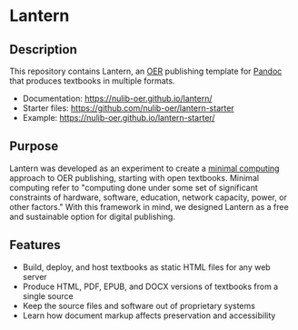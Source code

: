 # Lantern

## Description

This repository contains Lantern, an [OER](https://en.wikipedia.org/wiki/Open_educational_resources) publishing template for [Pandoc](http://pandoc.org/) that produces textbooks in multiple formats. 

- Documentation: https://nulib-oer.github.io/lantern/
- Starter files: https://github.com/nulib-oer/lantern-starter 
- Example: https://nulib-oer.github.io/lantern-starter/

## Purpose

Lantern was developed as an experiment to create a [minimal computing](https://go-dh.github.io/mincomp/about/) approach to OER publishing, starting with open textbooks. Minimal computing refer to "computing done under some set of significant constraints of hardware, software, education, network capacity, power, or other factors." With this framework in mind, we designed Lantern as a free and sustainable option for digital publishing.

## Features

- Build, deploy, and host textbooks as static HTML files for any web server
- Produce HTML, PDF, EPUB, and DOCX versions of textbooks from a single source
- Keep the source files and software out of proprietary systems
- Learn how document markup affects preservation and accessibility